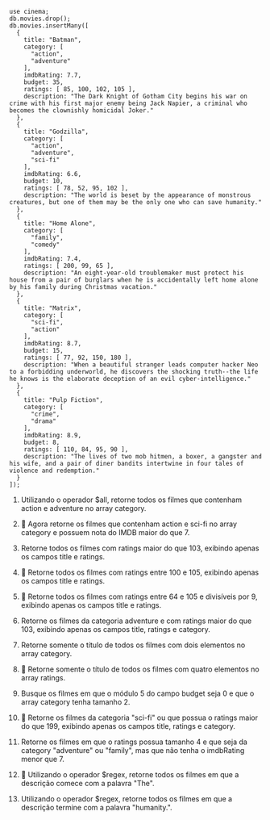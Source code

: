 ```
use cinema;
db.movies.drop();
db.movies.insertMany([
  {
    title: "Batman",
    category: [
      "action",
      "adventure"
    ],
    imdbRating: 7.7,
    budget: 35,
    ratings: [ 85, 100, 102, 105 ],
    description: "The Dark Knight of Gotham City begins his war on crime with his first major enemy being Jack Napier, a criminal who becomes the clownishly homicidal Joker."
  },
  {
    title: "Godzilla",
    category: [
      "action",
      "adventure",
      "sci-fi"
    ],
    imdbRating: 6.6,
    budget: 10,
    ratings: [ 78, 52, 95, 102 ],
    description: "The world is beset by the appearance of monstrous creatures, but one of them may be the only one who can save humanity."
  },
  {
    title: "Home Alone",
    category: [
      "family",
      "comedy"
    ],
    imdbRating: 7.4,
    ratings: [ 200, 99, 65 ],
    description: "An eight-year-old troublemaker must protect his house from a pair of burglars when he is accidentally left home alone by his family during Christmas vacation."
  },
  {
    title: "Matrix",
    category: [
      "sci-fi",
      "action"
    ],
    imdbRating: 8.7,
    budget: 15,
    ratings: [ 77, 92, 150, 180 ],
    description: "When a beautiful stranger leads computer hacker Neo to a forbidding underworld, he discovers the shocking truth--the life he knows is the elaborate deception of an evil cyber-intelligence."
  },
  {
    title: "Pulp Fiction",
    category: [
      "crime",
      "drama"
    ],
    imdbRating: 8.9,
    budget: 8,
    ratings: [ 110, 84, 95, 90 ],
    description: "The lives of two mob hitmen, a boxer, a gangster and his wife, and a pair of diner bandits intertwine in four tales of violence and redemption."
  }
]);
```

1. Utilizando o operador $all, retorne todos os filmes que contenham action e adventure no array category.



2. 🚀 Agora retorne os filmes que contenham action e sci-fi no array category e possuem nota do IMDB maior do que 7.



3. Retorne todos os filmes com ratings maior do que 103, exibindo apenas os campos title e ratings.



4. 🚀 Retorne todos os filmes com ratings entre 100 e 105, exibindo apenas os campos title e ratings.



5. 🚀 Retorne todos os filmes com ratings entre 64 e 105 e divisíveis por 9, exibindo apenas os campos title e ratings.



6. Retorne os filmes da categoria adventure e com ratings maior do que 103, exibindo apenas os campos title, ratings e category.




7. Retorne somente o título de todos os filmes com dois elementos no array category.



8. 🚀 Retorne somente o título de todos os filmes com quatro elementos no array ratings.



9. Busque os filmes em que o módulo 5 do campo budget seja 0 e que o array category tenha tamanho 2.



10. 🚀 Retorne os filmes da categoria "sci-fi" ou que possua o ratings maior do que 199, exibindo apenas os campos title, ratings e category.



11. Retorne os filmes em que o ratings possua tamanho 4 e que seja da category "adventure" ou "family", mas que não tenha o imdbRating menor que 7.



12. 🚀 Utilizando o operador $regex, retorne todos os filmes em que a descrição comece com a palavra "The".



13. Utilizando o operador $regex, retorne todos os filmes em que a descrição termine com a palavra "humanity.".

